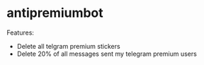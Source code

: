 # antipremiumbot

Features:
- Delete all telgram premium stickers
- Delete 20% of all messages sent my telegram premium users
